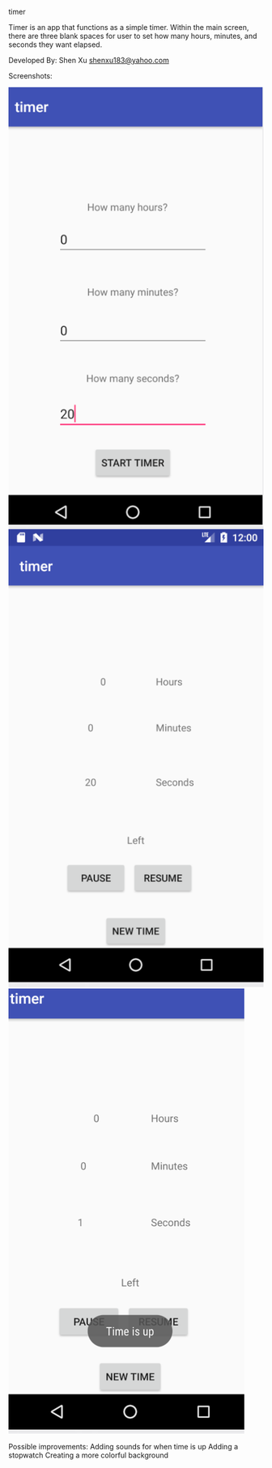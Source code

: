 timer

Timer is an app that functions as a simple timer. Within the main screen, there are three blank spaces for user to set how many hours, minutes, and seconds they want elapsed.

Developed By:
  Shen Xu         shenxu183@yahoo.com



Screenshots:




![alt text](https://github.com/JBV777/timer/blob/master/screenshots/homescreen.png) ![alt text](https://github.com/JBV777/timer/blob/master/screenshots/countdown-start.png) ![alt text](https://github.com/JBV777/timer/blob/master/screenshots/countdown.png)





Possible improvements:
  Adding sounds for when time is up
  Adding a stopwatch
  Creating a more colorful background
